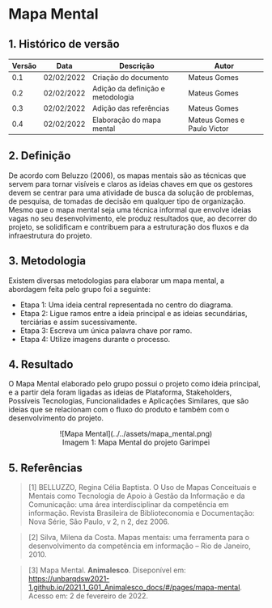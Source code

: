 # Mapa Mental

## 1. Histórico de versão

<center>

| Versão | Data       | Descrição                                           | Autor        |
| ------ | ---------- | --------------------------------------------------- | ------------ |
| 0.1    | 02/02/2022 | Criação do documento                                | Mateus Gomes |
| 0.2    | 02/02/2022 | Adição da definição e metodologia                   | Mateus Gomes |
| 0.3    | 02/02/2022 | Adição das referências                              | Mateus Gomes |
| 0.4    | 02/02/2022 | Elaboração do mapa mental                           | Mateus Gomes e Paulo Victor |

</center>

## 2. Definição

De acordo com Beluzzo (2006), os mapas mentais são as técnicas que servem para tornar visíveis e claros as ideias chaves em que os gestores devem se centrar para uma atividade de busca da solução de problemas, de pesquisa, de tomadas de decisão em qualquer tipo de organização. Mesmo que o mapa mental seja uma técnica informal que envolve ideias vagas no seu desenvolvimento, ele produz resultados que, ao decorrer do projeto, se solidificam e contribuem para a estruturação dos fluxos e da infraestrutura do projeto.

## 3. Metodologia

Existem diversas metodologias para elaborar um mapa mental, a abordagem feita pelo grupo foi a seguinte:

- Etapa 1: Uma ideia central representada no centro do diagrama.
- Etapa 2: Ligue ramos entre a ideia principal e as ideias secundárias, terciárias e assim sucessivamente.
- Etapa 3: Escreva um única palavra chave por ramo.
- Etapa 4: Utilize imagens durante o processo.

## 4. Resultado

O Mapa Mental elaborado pelo grupo possui o projeto como ideia principal, e a partir dela foram ligadas as ideias de Plataforma, Stakeholders, Possíveis Tecnologias, Funcionalidades e Aplicações Similares, que são ideias que se relacionam com o fluxo do produto e também com o desenvolvimento do projeto.

<center>
![Mapa Mental](../../assets/mapa_mental.png)

<figcaption>Imagem 1: Mapa Mental do projeto Garimpei</figcaption>
</center>

## 5. Referências

> [1] BELLUZZO, Regina Célia Baptista. O Uso de Mapas Conceituais e Mentais como Tecnologia de Apoio à Gestão da Informação e da Comunicação: uma área interdisciplinar da competência em informação. Revista Brasileira de Biblioteconomia e Documentação: Nova Série, São Paulo, v 2, n 2, dez 2006.

> [2] Silva, Milena da Costa. Mapas mentais: uma ferramenta para o desenvolvimento da competência em informação – Rio de Janeiro, 2010.

> [3] Mapa Mental. **Animalesco**. Diseponível em: <https://unbarqdsw2021-1.github.io/2021.1_G01_Animalesco_docs/#/pages/mapa-mental>. Acesso em: 2 de fevereiro de 2022.